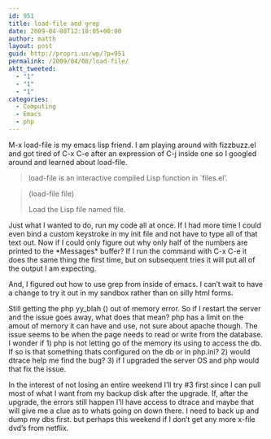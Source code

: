 ```yaml
---
id: 951
title: load-file and grep
date: 2009-04-08T12:18:05+00:00
author: matth
layout: post
guid: http://propri.us/wp/?p=951
permalink: /2009/04/08/load-file/
aktt_tweeted:
  - "1"
  - "1"
  - "1"
categories:
  - Computing
  - Emacs
  - php
---
```

M-x load-file is my emacs lisp friend. I am playing around with fizzbuzz.el and got tired of C-x C-e after an expression of C-j inside one so I googled around and learned about load-file. 

> load-file is an interactive compiled Lisp function in \`files.el&#8217;.
  
> (load-file file)
> 
> Load the Lisp file named file. 

Just what I wanted to do, run my code all at once. If I had more time I could even bind a custom keystroke in my init file and not have to type all of that text out. Now if I could only figure out why only half of the numbers are printed to the \*Messages\* buffer? If I run the command with C-x C-e it does the same thing the first time, but on subsequent tries it will put all of the output I am expecting. 

And, I figured out how to use grep from inside of emacs. I can&#8217;t wait to have a change to try it out in my sandbox rather than on silly html forms. 

Still getting the php yy_blah () out of memory error. So if I restart the server and the issue goes away, what does that mean? php has a limit on the amout of<!--more--> memory it can have and use, not sure about apache though. The issue seems to be when the page needs to read or write from the database. I wonder if 1) php is not letting go of the memory its using to access the db. If so is that something thats configured on the db or in php.ini? 2) would dtrace help me find the bug? 3) if I upgraded the server OS and php would that fix the issue. 

In the interest of not losing an entire weekend I&#8217;ll try #3 first since I can pull most of what I want from my backup disk after the upgrade. If, after the upgrade, the errors still happen I&#8217;ll have access to dtrace and maybe that will give me a clue as to whats going on down there. I need to back up and dump my dbs first. but perhaps this weekend if I don&#8217;t get any more x-file dvd&#8217;s from netflix.